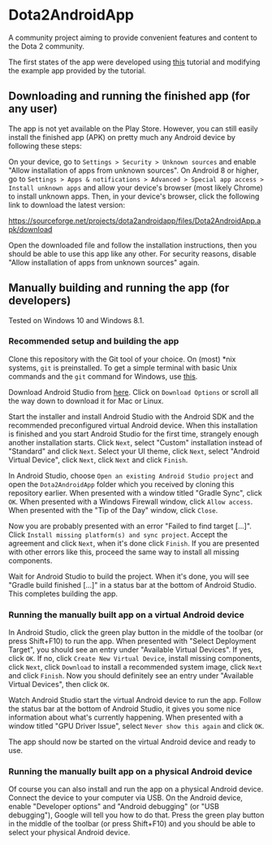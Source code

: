 # Dota2AndroidApp

A community project aiming to provide convenient features and content to the Dota 2 community.

The first states of the app were developed using [this](https://www.raywenderlich.com/132381/kotlin-for-android-an-introduction) tutorial and modifying the example app provided by the tutorial.

## Downloading and running the finished app (for any user)

The app is not yet available on the Play Store. However, you can still easily install the finished app (APK) on pretty much any Android device by following these steps:

On your device, go to `Settings > Security > Unknown sources` and enable "Allow installation of apps from unknown sources". On Android 8 or higher, go to `Settings > Apps & notifications > Advanced > Special app access > Install unknown apps` and allow your device's browser (most likely Chrome) to install unknown apps. Then, in your device's browser, click the following link to download the latest version:

https://sourceforge.net/projects/dota2androidapp/files/Dota2AndroidApp.apk/download

Open the downloaded file and follow the installation instructions, then you should be able to use this app like any other. For security reasons, disable "Allow installation of apps from unknown sources" again.

## Manually building and running the app (for developers)

Tested on Windows 10 and Windows 8.1.

### Recommended setup and building the app

Clone this repository with the Git tool of your choice. On (most) \*nix systems, `git` is preinstalled. To get a simple terminal with basic Unix commands and the `git` command for Windows, use [this](https://git-for-windows.github.io/).

Download Android Studio from [here](https://developer.android.com/studio/index.html). Click on `Download Options` or scroll all the way down to download it for Mac or Linux.

Start the installer and install Android Studio with the Android SDK and the recommended preconfigured virtual Android device. When this installation is finished and you start Android Studio for the first time, strangely enough another installation starts. Click `Next`, select "Custom" installation instead of "Standard" and click `Next`. Select your UI theme, click `Next`, select "Android Virtual Device", click `Next`, click `Next` and click `Finish`.

In Android Studio, choose `Open an existing Android Studio project` and open the `Dota2AndroidApp` folder which you received by cloning this repository earlier. When presented with a window titled "Gradle Sync", click `OK`. When presented with a Windows Firewall window, click `Allow access`. When presented with the "Tip of the Day" window, click `Close`.

Now you are probably presented with an error "Failed to find target [...]". Click `Install missing platform(s) and sync project`. Accept the agreement and click `Next`, when it's done click `Finish`. If you are presented with other errors like this, proceed the same way to install all missing components.

Wait for Android Studio to build the project. When it's done, you will see "Gradle build finished [...]" in a status bar at the bottom of Android Studio. This completes building the app.

### Running the manually built app on a virtual Android device

In Android Studio, click the green play button in the middle of the toolbar (or press Shift+F10) to run the app. When presented with "Select Deployment Target", you should see an entry under "Available Virtual Devices". If yes, click `OK`. If no, click `Create New Virtual Device`, install missing components, click `Next`, click `Download` to install a recommended system image, click `Next` and click `Finish`. Now you should definitely see an entry under "Available Virtual Devices", then click `OK`.

Watch Android Studio start the virtual Android device to run the app. Follow the status bar at the bottom of Android Studio, it gives you some nice information about what's currently happening. When presented with a window titled "GPU Driver Issue", select `Never show this again` and click `OK`.

The app should now be started on the virtual Android device and ready to use.

### Running the manually built app on a physical Android device

Of course you can also install and run the app on a physical Android device. Connect the device to your computer via USB. On the Android device, enable "Developer options" and "Android debugging" (or "USB debugging"), Google will tell you how to do that. Press the green play button in the middle of the toolbar (or press Shift+F10) and you should be able to select your physical Android device.

